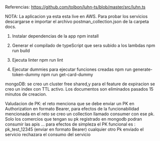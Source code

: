 

Referencias:
https://github.com/tolbon/luhn-ts/blob/master/src/luhn.ts

NOTA: La aplicacion ya esta esta live en AWS. Para probar los servicios descargarse e importar el archivo postman_collection.json de la carpeta docs.

1. Instalar dependencias de la app
  npm install

2. Generar el compilado de typeScript que sera subido a los lambdas
  npm run build

3. Ejecuta linter
  npm run lint

4. Ejecutar dummies para ejecutar funciones creadas
  npm run generate-token-dummy
  npm run get-card-dummy

mongoDB:
se creo un cluster free shared,y para el feature de expiracion se creo un index con TTL activo. Los documentos son eliminados pasados 15 minutos de creacion.

Valudacion de PK:
el reto menciona que se debe enviar un PK en Authorization en formato Bearer, para efectos de la funcionabilidad mencionada en el reto se creo un collection llamado consumer con ese pk. Solo los comercios que tengan su pk registrado en mongodb podran consumir las apis ...
para efectos de simpleza el PK funcional es : pk_test_12345 (enviar en formato Bearer)
cualquier otro Pk enviado el servicio rechazara el consumo del servicio